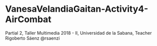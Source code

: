 # VanesaVelandiaGaitan-Activity4-AirCombat
Partial 2, Taller Multimedia 2018 - II, Universidad de la Sabana, Teacher Rigoberto Sáenz @rsaenzi
